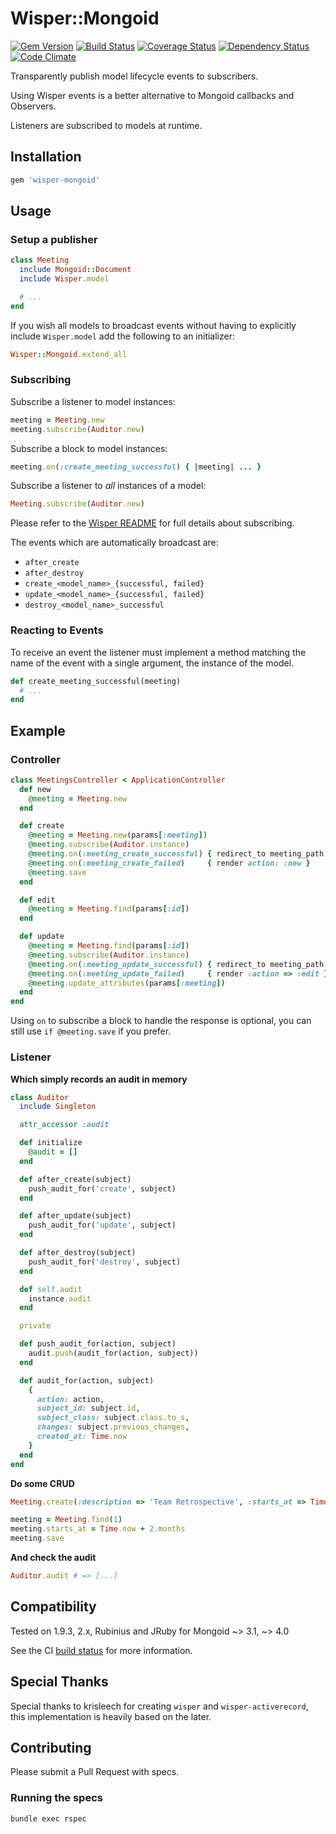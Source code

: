 # Wisper::Mongoid

[![Gem Version](https://badge.fury.io/rb/wisper-mongoid.png)](http://badge.fury.io/rb/wisper-mongoid)
[![Build Status](https://travis-ci.org/blackxored/wisper-mongoid.png?branch=master)](https://travis-ci.org/blackxored/wisper-mongoid)
[![Coverage Status](https://coveralls.io/repos/blackxored/wisper-mongoid/badge.png?branch=master)](https://coveralls.io/r/blackxored/wisper-mongoid)
[![Dependency Status](https://gemnasium.com/blackxored/wisper-mongoid.png)](https://gemnasium.com/blackxored/wisper-mongoid)
[![Code Climate](https://codeclimate.com/github/blackxored/wisper-mongoid.png)](https://codeclimate.com/github/blackxored/wisper-mongoid)

Transparently publish model lifecycle events to subscribers.

Using Wisper events is a better alternative to Mongoid callbacks and Observers.

Listeners are subscribed to models at runtime.

## Installation

```ruby
gem 'wisper-mongoid'
```

## Usage

### Setup a publisher

```ruby
class Meeting
  include Mongoid::Document
  include Wisper.model

  # ...
end
```

If you wish all models to broadcast events without having to explicitly include
`Wisper.model` add the following to an initializer:

```ruby
Wisper::Mongoid.extend_all
```

### Subscribing

Subscribe a listener to model instances:

```ruby
meeting = Meeting.new
meeting.subscribe(Auditor.new)
```

Subscribe a block to model instances:

```ruby
meeting.on(:create_meeting_successful) { |meeting| ... }
```

Subscribe a listener to _all_ instances of a model:

```ruby
Meeting.subscribe(Auditor.new)
```

Please refer to the [Wisper README](https://github.com/krisleech/wisper) for full details about subscribing.

The events which are automatically broadcast are:

* `after_create`
* `after_destroy`
* `create_<model_name>_{successful, failed}`
* `update_<model_name>_{successful, failed}`
* `destroy_<model_name>_successful`

### Reacting to Events

To receive an event the listener must implement a method matching the name of
the event with a single argument, the instance of the model.

```ruby
def create_meeting_successful(meeting)
  # ...
end
```

## Example

### Controller

```ruby
class MeetingsController < ApplicationController
  def new
    @meeting = Meeting.new
  end

  def create
    @meeting = Meeting.new(params[:meeting])
    @meeting.subscribe(Auditor.instance)
    @meeting.on(:meeting_create_successful) { redirect_to meeting_path }
    @meeting.on(:meeting_create_failed)     { render action: :new }
    @meeting.save
  end

  def edit
    @meeting = Meeting.find(params[:id])
  end

  def update
    @meeting = Meeting.find(params[:id])
    @meeting.subscribe(Auditor.instance)
    @meeting.on(:meeting_update_successful) { redirect_to meeting_path }
    @meeting.on(:meeting_update_failed)     { render :action => :edit }
    @meeting.update_attributes(params[:meeting])
  end
end
```

Using `on` to subscribe a block to handle the response is optional,
you can still use `if @meeting.save` if you prefer.

### Listener

**Which simply records an audit in memory**

```ruby
class Auditor
  include Singleton

  attr_accessor :audit

  def initialize
    @audit = []
  end

  def after_create(subject)
    push_audit_for('create', subject)
  end

  def after_update(subject)
    push_audit_for('update', subject)
  end

  def after_destroy(subject)
    push_audit_for('destroy', subject)
  end

  def self.audit
    instance.audit
  end

  private

  def push_audit_for(action, subject)
    audit.push(audit_for(action, subject))
  end

  def audit_for(action, subject)
    {
      action: action,
      subject_id: subject.id,
      subject_class: subject.class.to_s,
      changes: subject.previous_changes,
      created_at: Time.now
    }
  end
end
```

**Do some CRUD**

```ruby
Meeting.create(:description => 'Team Retrospective', :starts_at => Time.now + 2.days)

meeting = Meeting.find(1)
meeting.starts_at = Time.now + 2.months
meeting.save
```

**And check the audit**

```ruby
Auditor.audit # => [...]
```

## Compatibility

Tested on 1.9.3, 2.x, Rubinius and JRuby for Mongoid ~> 3.1, ~> 4.0

See the CI [build status](https://travis-ci.org/blackxored/wisper-mongoid) for more information.

## Special Thanks

Special thanks to krisleech for creating `wisper` and `wisper-activerecord`,
this implementation is heavily based on the later.

## Contributing

Please submit a Pull Request with specs.

### Running the specs

```
bundle exec rspec
```
